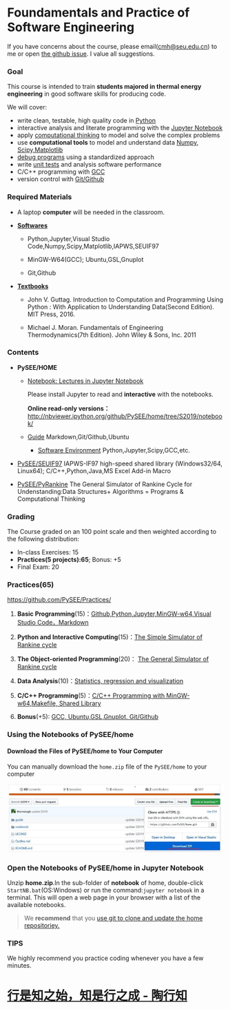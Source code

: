 
# Foundamentals and Practice of Software Engineering

If you have concerns about the course, please email(cmh@seu.edu.cn) to me or open [the github issue](https://github.com/PySEE/home/issues). I value all suggestions.
 
### Goal

This course is intended to train **students majored in thermal energy engineering** in good software skills for producing code.

We will cover: 

* write clean, testable, high quality code in [Python](https://www.python.org/)
* interactive analysis and literate programming with the [Jupyter Notebook](https://jupyter.org)
* apply [computational thinking](https://en.wikipedia.org/wiki/Computational_thinking) to model and solve the complex problems
* use **computational tools** to model and understand data [Numpy, Scipy,Matplotlib](https://www.scipy.org/)
* [debug programs](https://en.wikipedia.org/wiki/Debugging) using a standardized approach
* write [unit tests](https://en.wikipedia.org/wiki/Unit_testing) and analysis software performance
* C/C++ programming with [GCC](https://gcc.gnu.org/)
* version control with [Git/Github](https://git-scm.com/) 

### Required Materials

* A laptop **computer** will be needed in the classroom.

* **[Softwares](./guide/BuildingSoftwareEnvironment.md)**

   * Python,Jupyter,Visual Studio Code,Numpy,Scipy,Matplotlib,IAPWS,SEUIF97
   
   * MinGW-W64(GCC); Ubuntu,GSL,Gnuplot
   
   * Git,Github
 
* **[Textbooks](./References.md)**

   * John V. Guttag. Introduction to Computation and Programming Using Python : With Application to Understanding Data(Second Edition). MIT Press, 2016.
  
   * Michael J. Moran. Fundamentals of Engineering Thermodynamics(7th Edition). John Wiley & Sons, Inc. 2011

### Contents

* **PySEE/HOME**
   
   * [Notebook: Lectures in Jupyter Notebook](./notebook)

     Please install Jupyter to read and **interactive** with the notebooks.

     **Online read-only versions：**    http://nbviewer.ipython.org/github/PySEE/home/tree/S2019/notebook/

  * [Guide](./guide) Markdown,Git/Github,Ubuntu

    * [Software Environment](./guide/BuildingSoftwareEnvironment.md) Python,Jupyter,Scipy,GCC,etc.

* [PySEE/SEUIF97](https://github.com/PySEE/SEUIF97) IAPWS-IF97 high-speed shared library (Windows32/64, Linux64); C/C++,Python,Java,MS Excel Add-in Macro 

* [PySEE/PyRankine](https://github.com/PySEE/PyRankine) The General Simulator of Rankine Cycle for Undenstanding:Data Structures+ Algorithms = Programs & Computational Thinking 

### Grading

The Course graded on an 100 point scale and then weighted according to the following distribution:

  * In-class Exercises: 15
  * **Practices(5 projects):65**; Bonus: +5
  * Final Exam: 20
  
### Practices(65)
    
https://github.com/PySEE/Practices/

  1. **Basic Programming**(15)：[Github,Python,Jupyter,MinGW-w64,Visual Studio Code，Markdown](https://github.com/PySEE/Practices/tree/S2019/P1)

  2. **Python and Interactive Computing**(15)：[The Simple Simulator of Rankine cycle](https://github.com/PySEE/Practices/tree/S2019/P2)
   
  3. **The Object-oriented Programming**(20)： [The General Simulator of Rankine cycle](https://github.com/PySEE/Practices/tree/S2019/P3)  
  
  4. **Data Analysis**(10)：[Statistics, regression and visualization](https://github.com/PySEE/Practices/tree/S2019/P4)

  5. **C/C++ Programming**(5)：[C/C++ Programming with MinGW-w64,Makefile, Shared Library](https://github.com/PySEE/Practices/tree/S2019/P5)

  6. **Bonus**(+5): [GCC, Ubuntu,GSL,Gnuplot, Git/Github](https://github.com/PySEE/Practices/tree/S2019/Bonus) 

### Using the Notebooks of PySEE/home 

#### Download the Files of  PySEE/home to Your Computer 

You can manually download the `home.zip` file of the `PySEE/home` to your computer

![download](./guide/img/downloadhome.jpg)

### Open the Notebooks of PySEE/home in Jupyter Notebook

Unzip **home.zip**.In the sub-folder of **notebook** of home, double-click `StartNB.bat`(OS:Windows) or run the command:`jupyter notebook` in a terminal. This will open a web page in your browser with a list of the available notebooks.

>We **recommend** that you [use git to clone and update the home repositoriey.](./guide/BuildingSoftwareEnvironment.md#e-using-git)

### TIPS

We highly recommend you practice coding whenever you have a few minutes.

# [行是知之始，知是行之成 - 陶行知](http://yuedu.163.com/source/2963f558d8cc47dda31faa19c4e776e9_4)

